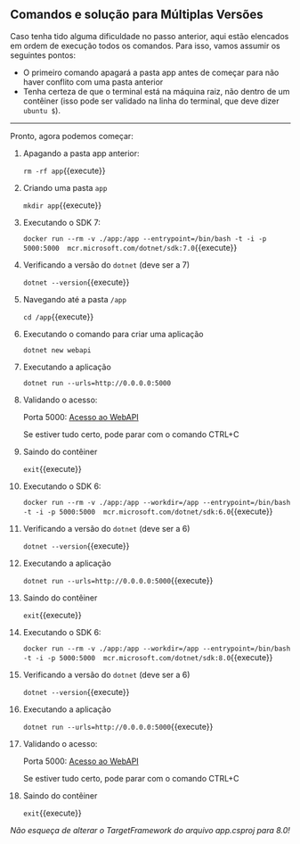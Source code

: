 ## Comandos e solução para Múltiplas Versões

Caso tenha tido alguma dificuldade no passo anterior, aqui estão elencados em ordem de execução todos os comandos. Para isso, vamos assumir os seguintes pontos:

- O primeiro comando apagará a pasta app antes de começar para não haver conflito com uma pasta anterior
- Tenha certeza de que o terminal está na máquina raiz, não dentro de um contêiner (isso pode ser validado na linha do terminal, que deve dizer `ubuntu $`).
---

Pronto, agora podemos começar:

1. Apagando a pasta app anterior:

   `rm -rf app`{{execute}}

1. Criando uma pasta `app`

    `mkdir app`{{execute}}
1. Executando o SDK 7:

   `docker run --rm -v ./app:/app --entrypoint=/bin/bash -t -i -p 5000:5000  mcr.microsoft.com/dotnet/sdk:7.0`{{execute}}
1. Verificando a versão do `dotnet` (deve ser a 7)

   `dotnet --version`{{execute}}

1. Navegando até a pasta `/app`

    `cd /app`{{execute}}

1. Executando o comando para criar uma aplicação

   `dotnet new webapi`

1. Executando a aplicação 

    `dotnet run --urls=http://0.0.0.0:5000`
1. Validando o acesso:
    
    Porta 5000: [Acesso ao WebAPI]({{TRAFFIC_HOST1_5000}}/WeatherForecast)
    
    Se estiver tudo certo, pode parar com o comando CTRL+C

1. Saindo do contêiner
   
   `exit`{{execute}}

1. Executando o SDK 6:

   `docker run --rm -v ./app:/app --workdir=/app --entrypoint=/bin/bash -t -i -p 5000:5000  mcr.microsoft.com/dotnet/sdk:6.0`{{execute}}
1. Verificando a versão do `dotnet` (deve ser a 6)

   `dotnet --version`{{execute}}


1. Executando a aplicação 

    `dotnet run --urls=http://0.0.0.0:5000`{{execute}}

1. Saindo do contêiner
   
   `exit`{{execute}}

1. Executando o SDK 6:

   `docker run --rm -v ./app:/app --workdir=/app --entrypoint=/bin/bash -t -i -p 5000:5000  mcr.microsoft.com/dotnet/sdk:8.0`{{execute}}
1. Verificando a versão do `dotnet` (deve ser a 6)

   `dotnet --version`{{execute}}

1. Executando a aplicação 

    `dotnet run --urls=http://0.0.0.0:5000`{{execute}}

1. Validando o acesso:
    
    Porta 5000: [Acesso ao WebAPI]({{TRAFFIC_HOST1_5000}}/WeatherForecast)
    
    Se estiver tudo certo, pode parar com o comando CTRL+C

1. Saindo do contêiner
   
   `exit`{{execute}}

*Não esqueça de alterar o TargetFramework do arquivo app.csproj para 8.0!*

